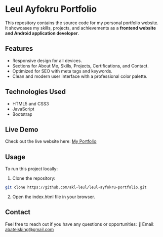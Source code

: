 # Leul Ayfokru Portfolio

This repository contains the source code for my personal portfolio website. It showcases my skills, projects, and achievements as a **frontend website and Android application developer**.

## Features
- Responsive design for all devices.
- Sections for About Me, Skills, Projects, Certifications, and Contact.
- Optimized for SEO with meta tags and keywords.
- Clean and modern user interface with a professional color palette.

## Technologies Used
- HTML5 and CSS3
- JavaScript
- Bootstrap

## Live Demo
Check out the live website here: [My Portfolio](https://leul-ayfokru-portfolio.vercel.app)

## Usage
To run this project locally:
 1. Clone the repository:
   ```bash
   git clone https://github.com/akl-leul/leul-ayfokru-portfolio.git
```
2. Open the index.html file in your browser.


## Contact


Feel free to reach out if you have any questions or opportunities:
📧 Email: abateisking@gmail.com


